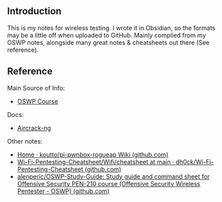 ## Introduction
This is my notes for wireless testing. I wrote it in Obsidian, so the formats may be a little off when uploaded to GitHub. Mainly complied from my OSWP notes, alongside many great notes & cheatsheets out there (See reference).

## Reference
Main Source of Info:
- [OSWP Course](https://www.offsec.com/courses/pen-210/)

Docs:
- [Aircrack-ng](https://www.aircrack-ng.org/doku.php?id=Main)

Other notes:
- [Home · koutto/pi-pwnbox-rogueap Wiki (github.com)](https://github.com/koutto/pi-pwnbox-rogueap/wiki)
- [Wi-Fi-Pentesting-Cheatsheet/Wifi/cheatsheet at main · dh0ck/Wi-Fi-Pentesting-Cheatsheet (github.com)](https://github.com/dh0ck/Wi-Fi-Pentesting-Cheatsheet/tree/main/Wifi/cheatsheet)
- [alenperic/OSWP-Study-Guide: Study guide and command sheet for Offensive Security PEN-210 course (Offensive Security Wireless Pentester - OSWP) (github.com)](https://github.com/alenperic/OSWP-Study-Guide)
